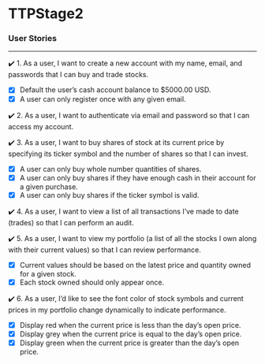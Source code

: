 # TTPStage2

### User Stories

---

✔️ 1. As a user, I want to create a new account with my name, email, and passwords that I can buy and trade stocks.

- [x] Default the user’s cash account balance to \$5000.00 USD.
- [x] A user can only register once with any given email.

✔️ 2. As a user, I want to authenticate via email and password so that I can access my account.

✔️ 3. As a user, I want to buy shares of stock at its current price by specifying its ticker symbol and the number of shares so that I can invest.

- [x] A user can only buy whole number quantities of shares.
- [x] A user can only buy shares if they have enough cash in their account for a given purchase.
- [x] A user can only buy shares if the ticker symbol is valid.

✔️ 4. As a user, I want to view a list of all transactions I’ve made to date (trades) so that I can perform an audit.

✔️ 5. As a user, I want to view my portfolio (a list of all the stocks I own along with their current values) so that I can review performance.

- [x] Current values should be based on the latest price and quantity owned for a given stock.
- [x] Each stock owned should only appear once.

✔️ 6. As a user, I’d like to see the font color of stock symbols and current prices in my portfolio change dynamically to indicate performance.

- [x] Display red when the current price is less than the day’s open price.
- [x] Display grey when the current price is equal to the day’s open price.
- [x] Display green when the current price is greater than the day’s open price.

